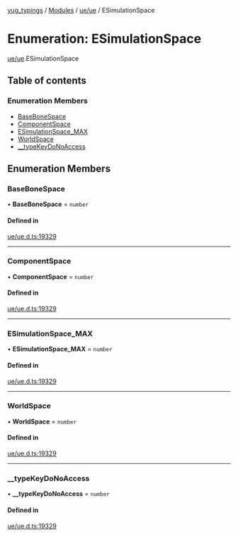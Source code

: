 [yug_typings](../README.md) / [Modules](../modules.md) / [ue/ue](../modules/ue_ue.md) / ESimulationSpace

# Enumeration: ESimulationSpace

[ue/ue](../modules/ue_ue.md).ESimulationSpace

## Table of contents

### Enumeration Members

- [BaseBoneSpace](ue_ue.ESimulationSpace.md#basebonespace)
- [ComponentSpace](ue_ue.ESimulationSpace.md#componentspace)
- [ESimulationSpace\_MAX](ue_ue.ESimulationSpace.md#esimulationspace_max)
- [WorldSpace](ue_ue.ESimulationSpace.md#worldspace)
- [\_\_typeKeyDoNoAccess](ue_ue.ESimulationSpace.md#__typekeydonoaccess)

## Enumeration Members

### BaseBoneSpace

• **BaseBoneSpace** = `number`

#### Defined in

[ue/ue.d.ts:19329](https://github.com/YugMetaverse/yug_typings/blob/25cad34/ue/ue.d.ts#L19329)

___

### ComponentSpace

• **ComponentSpace** = `number`

#### Defined in

[ue/ue.d.ts:19329](https://github.com/YugMetaverse/yug_typings/blob/25cad34/ue/ue.d.ts#L19329)

___

### ESimulationSpace\_MAX

• **ESimulationSpace\_MAX** = `number`

#### Defined in

[ue/ue.d.ts:19329](https://github.com/YugMetaverse/yug_typings/blob/25cad34/ue/ue.d.ts#L19329)

___

### WorldSpace

• **WorldSpace** = `number`

#### Defined in

[ue/ue.d.ts:19329](https://github.com/YugMetaverse/yug_typings/blob/25cad34/ue/ue.d.ts#L19329)

___

### \_\_typeKeyDoNoAccess

• **\_\_typeKeyDoNoAccess** = `number`

#### Defined in

[ue/ue.d.ts:19329](https://github.com/YugMetaverse/yug_typings/blob/25cad34/ue/ue.d.ts#L19329)
